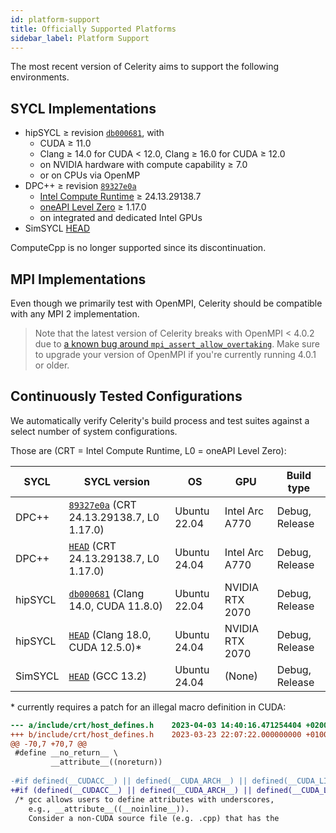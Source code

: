 ```yaml
---
id: platform-support
title: Officially Supported Platforms
sidebar_label: Platform Support
---
```


The most recent version of Celerity aims to support the following environments.

## SYCL Implementations

* hipSYCL ≥ revision [`db000681`](https://github.com/illuhad/hipSYCL/commit/db000681), with
  * CUDA ≥ 11.0
  * Clang ≥ 14.0 for CUDA &lt; 12.0, Clang ≥ 16.0 for CUDA ≥ 12.0
  * on NVIDIA hardware with compute capability ≥ 7.0
  * or on CPUs via OpenMP
* DPC++ ≥ revision [`89327e0a`](https://github.com/intel/llvm/commit/89327e0a)
  * [Intel Compute Runtime](https://github.com/intel/compute-runtime) ≥ 24.13.29138.7
  * [oneAPI Level Zero](https://github.com/oneapi-src/level-zero) ≥ 1.17.0
  * on integrated and dedicated Intel GPUs
* SimSYCL [HEAD](https://github.com/celerity/SimSYCL)

ComputeCpp is no longer supported since its discontinuation.

## MPI Implementations

Even though we primarily test with OpenMPI, Celerity should be compatible with any MPI 2 implementation.

> Note that the latest version of Celerity breaks with OpenMPI < 4.0.2 due to
> [a known bug around `mpi_assert_allow_overtaking`](https://docs.open-mpi.org/en/main/release-notes/changelog/v4.0.x.html#open-mpi-version-4-0-2).
> Make sure to upgrade your version of OpenMPI if you're currently running 4.0.1 or older.

## Continuously Tested Configurations

We automatically verify Celerity's build process and test suites against a select number of system configurations.

Those are (CRT = Intel Compute Runtime, L0 = oneAPI Level Zero):

| SYCL       | SYCL version                                                                               | OS           | GPU             | Build type     |
|------------|--------------------------------------------------------------------------------------------|--------------|-----------------|----------------|
| DPC++      | [`89327e0a`](https://github.com/intel/llvm/commit/89327e0a) (CRT 24.13.29138.7, L0 1.17.0) | Ubuntu 22.04 | Intel Arc A770  | Debug, Release |
| DPC++      | [`HEAD`](https://github.com/intel/llvm/) (CRT 24.13.29138.7, L0 1.17.0)                    | Ubuntu 24.04 | Intel Arc A770  | Debug, Release |
| hipSYCL    | [`db000681`](https://github.com/illuhad/hipSYCL/commit/db000681) (Clang 14.0, CUDA 11.8.0) | Ubuntu 22.04 | NVIDIA RTX 2070 | Debug, Release |
| hipSYCL    | [`HEAD`](https://github.com/illuhad/hipSYCL) (Clang 18.0, CUDA 12.5.0)\*                   | Ubuntu 24.04 | NVIDIA RTX 2070 | Debug, Release |
| SimSYCL    | [`HEAD`](https://github.com/celerity/SimSYCL) (GCC 13.2)                                   | Ubuntu 24.04 | (None)          | Debug, Release |

\* currently requires a patch for an illegal macro definition in CUDA:

```diff
--- a/include/crt/host_defines.h	2023-04-03 14:40:16.471254404 +0200
+++ b/include/crt/host_defines.h	2023-03-23 22:07:22.000000000 +0100
@@ -70,7 +70,7 @@
 #define __no_return__ \
         __attribute__((noreturn))
         
-#if defined(__CUDACC__) || defined(__CUDA_ARCH__) || defined(__CUDA_LIBDEVICE__)
+#if (defined(__CUDACC__) || defined(__CUDA_ARCH__) || defined(__CUDA_LIBDEVICE__)) && !defined(__clang__)
 /* gcc allows users to define attributes with underscores, 
    e.g., __attribute__((__noinline__)).
    Consider a non-CUDA source file (e.g. .cpp) that has the 

```